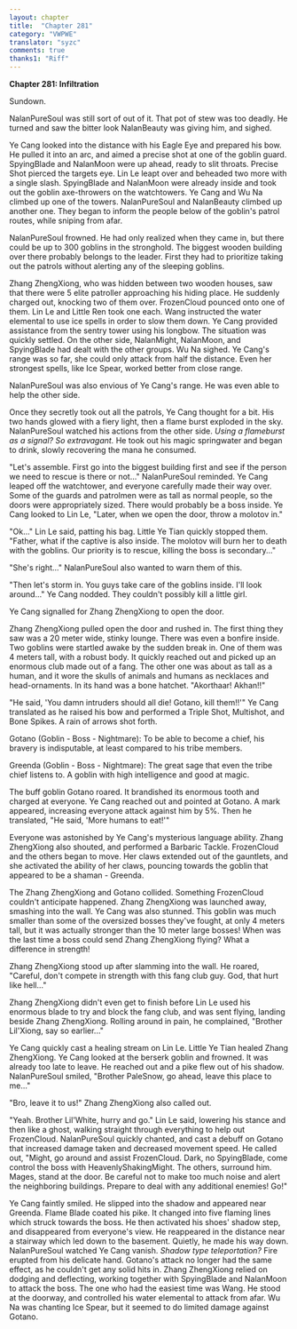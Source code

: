 ```yaml
---
layout: chapter
title:  "Chapter 281"
category: "VWPWE"
translator: "syzc"
comments: true
thanks1: "Riff"
---
```


**Chapter 281: Infiltration**

Sundown.

NalanPureSoul was still sort of out of it. That pot of stew was too deadly. He turned and saw the bitter look NalanBeauty was giving him, and sighed.

Ye Cang looked into the distance with his Eagle Eye and prepared his bow. He pulled it into an arc, and aimed a precise shot at one of the goblin guard. SpyingBlade and NalanMoon were up ahead, ready to slit throats. Precise Shot pierced the targets eye. Lin Le leapt over and beheaded two more with a single slash. SpyingBlade and NalanMoon were already inside and took out the goblin axe-throwers on the watchtowers. Ye Cang and Wu Na climbed up one of the towers. NalanPureSoul and NalanBeauty climbed up another one. They began to inform the people below of the goblin's patrol routes, while sniping from afar. 

NalanPureSoul frowned. He had only realized when they came in, but there could be up to 300 goblins in the stronghold. The biggest wooden building over there probably belongs to the leader. First they had to prioritize taking out the patrols without alerting any of the sleeping goblins.

Zhang ZhengXiong, who was hidden between two wooden houses, saw that there were 5 elite patroller approaching his hiding place. He suddenly charged out,  knocking two of them over. FrozenCloud pounced onto one of them. Lin Le and Little Ren took one each. Wang instructed the water elemental to use ice spells in order to slow them down. Ye Cang provided assistance from the sentry tower using his longbow. The situation was quickly settled. On the other side, NalanMight, NalanMoon, and SpyingBlade had dealt with the other groups. Wu Na sighed. Ye Cang's range was so far, she could only attack from half the distance. Even her strongest spells, like Ice Spear, worked better from close range.

NalanPureSoul was also envious of Ye Cang's range. He was even able to help the other side.

Once they secretly took out all the patrols, Ye Cang thought for a bit. His two hands glowed with a fiery light, then a flame burst exploded in the sky. NalanPureSoul watched his actions from the other side. *Using a flameburst as a signal? So extravagant.* He took out his magic springwater and began to drink, slowly recovering the mana he consumed.

"Let's assemble. First go into the biggest building first and see if the person we need to rescue is there or not..." NalanPureSoul reminded. Ye Cang leaped off the watchtower, and everyone carefully made their way over. Some of the guards and patrolmen were as tall as normal people, so the doors were appropriately sized. There would probably be a boss inside. Ye Cang looked to Lin Le, "Later, when we open the door, throw a molotov in."

"Ok..." Lin Le said, patting his bag. Little Ye Tian quickly stopped them. "Father, what if the captive is also inside. The molotov will burn her to death with the goblins. Our priority is to rescue, killing the boss is secondary..."

"She's right..." NalanPureSoul also wanted to warn them of this.

"Then let's storm in. You guys take care of the goblins inside. I'll look around..." Ye Cang nodded. They couldn't possibly kill a little girl. 

Ye Cang signalled for Zhang ZhengXiong to open the door.

Zhang ZhengXiong pulled open the door and rushed in. The first thing they saw was a 20 meter wide, stinky lounge. There was even a bonfire inside. Two goblins were startled awake by the sudden break in. One of them was 4 meters tall, with a robust body. It quickly reached out and picked up an enormous club made out of a fang. The other one was about as tall as a human, and it wore the skulls of animals and humans as necklaces and head-ornaments. In its hand was a bone hatchet. "Akorthaar! Akhan!!"

"He said, 'You damn intruders should all die! Gotano, kill them!!'" Ye Cang translated as he raised his bow and performed a Triple Shot, Multishot, and Bone Spikes. A rain of arrows shot forth.

Gotano (Goblin - Boss - Nightmare): To be able to become a chief, his bravery is indisputable, at least compared to his tribe members.

Greenda (Goblin - Boss - Nightmare): The great sage that even the tribe chief listens to. A goblin with high intelligence and good at magic.

The buff goblin Gotano roared. It brandished its enormous tooth and charged at everyone. Ye Cang reached out and pointed at Gotano. A mark appeared, increasing everyone attack against him by 5%. Then he translated, "He said, 'More humans to eat!'"

Everyone was astonished by Ye Cang's mysterious language ability. Zhang ZhengXiong also shouted, and performed a Barbaric Tackle. FrozenCloud and the others began to move. Her claws extended out of the gauntlets, and she activated the ability of her claws, pouncing towards the goblin that appeared to be a shaman - Greenda.

The Zhang ZhengXiong and Gotano collided. Something FrozenCloud couldn't anticipate happened. Zhang ZhengXiong was launched away, smashing into the wall. Ye Cang was also stunned. This goblin was much smaller than some of the oversized bosses they've fought, at only 4 meters tall, but it was actually stronger than the 10 meter large bosses! When was the last time a boss could send Zhang ZhengXiong flying? What a difference in strength!

Zhang ZhengXiong stood up after slamming into the wall. He roared, "Careful, don't compete in strength with this fang club guy. God, that hurt like hell..."

Zhang ZhengXiong didn't even get to finish before Lin Le used his enormous blade to try and block the fang club, and was sent flying, landing beside Zhang ZhengXiong. Rolling around in pain, he complained, "Brother Lil'Xiong, say so earlier..."

Ye Cang quickly cast a healing stream on Lin Le. Little Ye Tian healed Zhang ZhengXiong. Ye Cang looked at the berserk goblin and frowned. It was already too late to leave. He reached out and a pike flew out of his shadow. NalanPureSoul smiled, "Brother PaleSnow, go ahead, leave this place to me..."

"Bro, leave it to us!" Zhang ZhengXiong also called out.

"Yeah. Brother Lil'White, hurry and go." Lin Le said, lowering his stance and then like a ghost, walking straight through everything to help out FrozenCloud. NalanPureSoul quickly chanted, and cast a debuff on Gotano that increased damage taken and decreased movement speed. He called out, "Might, go around and assist FrozenCloud. Dark, no SpyingBlade, come control the boss with HeavenlyShakingMight. The others, surround him. Mages, stand at the door. Be careful not to make too much noise and alert the neighboring buildings. Prepare to deal with any additional enemies! Go!"

Ye Cang faintly smiled. He slipped into the shadow and appeared near Greenda. Flame Blade coated his pike. It changed into five flaming lines which struck towards the boss. He then activated his shoes' shadow step, and disappeared from everyone's view. He reappeared in the distance near a stairway which led down to the basement. Quietly, he made his way down. NalanPureSoul watched Ye Cang vanish. *Shadow type teleportation?* Fire erupted from his delicate hand. Gotano's attack no longer had the same effect, as he couldn't get any solid hits in. Zhang ZhengXiong relied on dodging and deflecting, working together with SpyingBlade and NalanMoon to attack the boss. The one who had the easiest time was Wang. He stood at the doorway, and controlled his water elemental to attack from afar. Wu Na was chanting Ice Spear, but it seemed to do limited damage against Gotano.
